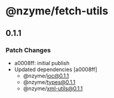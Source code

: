 # @nzyme/fetch-utils

## 0.1.1

### Patch Changes

- a0008ff: initial publish
- Updated dependencies [a0008ff]
    - @nzyme/ioc@0.1.1
    - @nzyme/types@0.1.1
    - @nzyme/xml-utils@0.1.1
